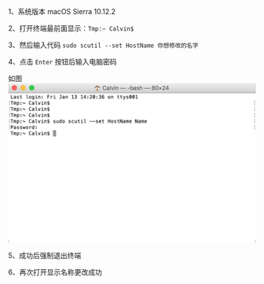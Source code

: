 1、系统版本 macOS Sierra 10.12.2

2、打开终端最前面显示：`Tmp:~ Calvin$`

3、然后输入代码 `sudo scutil --set HostName 你想修改的名字`

4、点击 `Enter` 按钮后输入电脑密码

如图 ![](https://github.com/CalvinCheungCoder/Blog/blob/master/Objective-C/Change/WX20170113-142146%402x.png)

5、成功后强制退出终端

6、再次打开显示名称更改成功

